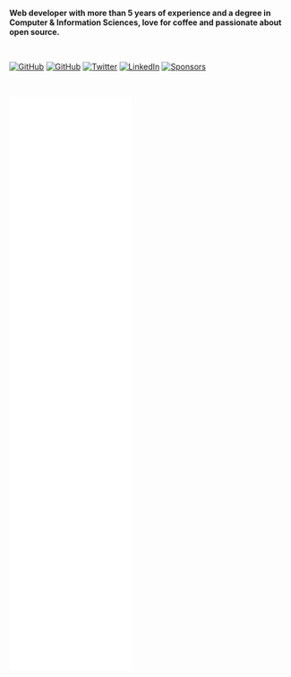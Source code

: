 **Web developer with more than 5 years of experience and a degree in Computer & Information Sciences, love for coffee and passionate about open source.**

<br />

<a href="https://mubaidr.js.org"><img src="https://img.shields.io/website?up_message=mubaidr.js.org&url=https%3A%2F%2Fmubaidr.js.org" alt="GitHub"></a>
<a href="https://github.com/mubaidr"><img src="https://img.shields.io/github/followers/mubaidr.svg?label=GitHub&style=social" alt="GitHub"></a>
<a href="https://twitter.com/mubaidr"><img src="https://img.shields.io/twitter/follow/mubaidr?label=Twitter&style=social" alt="Twitter"></a>
<a href="https://www.linkedin.com/in/mubaidr"><img src="https://img.shields.io/badge/LinkedIn--_.svg?style=social&logo=linkedin" alt="LinkedIn"></a>
<a href="https://github.com/sponsors/mubaidr"><img src="https://img.shields.io/badge/Sponsors--_.svg?style=social&logo=github&logoColor=EA4AAA" alt="Sponsors"></a>

<br />

![github-metrics](./github-metrics.svg)
